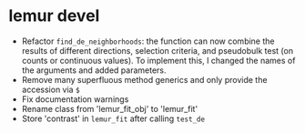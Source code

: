 # lemur devel

* Refactor `find_de_neighborhoods`: the function can now combine the results of
different directions, selection criteria, and pseudobulk test (on counts or 
continuous values). To implement this, I changed the names of the arguments and
added parameters.
* Remove many superfluous method generics and only provide the accession via `$`
* Fix documentation warnings
* Rename class from 'lemur_fit_obj' to 'lemur_fit'
* Store 'contrast' in `lemur_fit` after calling `test_de`
